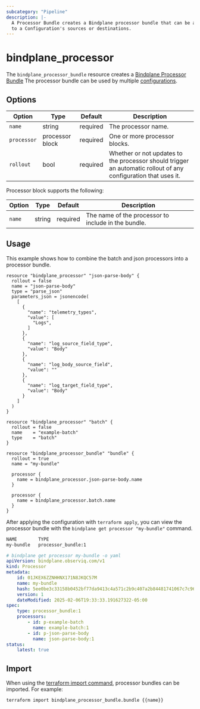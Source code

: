 ```yaml
---
subcategory: "Pipeline"
description: |-
  A Processor Bundle creates a Bindplane processor bundle that can be attached
  to a Configuration's sources or destinations.
---
```


# bindplane_processor

The `bindplane_processor_bundle` resource creates a [Bindplane Processor Bundle](https://bindplane.com/docs/feature-guides/processor-bundles)
The processor bundle can be used by multiple [configurations](./bindplane_configuration.md).

## Options

| Option              | Type   | Default  | Description                  |
| ------------------- | -----  | -------- | ---------------------------- |
| `name`              | string | required | The processor name.             |
| `processor`         | processor block | required | One or more processor blocks. |
| `rollout`           | bool   | required | Whether or not updates to the processor should trigger an automatic rollout of any configuration that uses it. |

Processor block supports the following:

| Option             | Type   | Default  | Description                  |
| ------------------ | -----  | -------- | ---------------------------- |
| `name`             | string | required | The name of the processor to include in the bundle. |

## Usage

This example shows how to combine the batch and json processors
into a processor bundle.

```hcl
resource "bindplane_processor" "json-parse-body" {
  rollout = false
  name = "json-parse-body"
  type = "parse_json"
  parameters_json = jsonencode(
    [
      {
        "name": "telemetry_types",
        "value": [
          "Logs",
        ]
      },
      {
        "name": "log_source_field_type",
        "value": "Body"
      },
      {
        "name": "log_body_source_field",
        "value": ""
      },
      {
        "name": "log_target_field_type",
        "value": "Body"
      }
    ]
  )
}

resource "bindplane_processor" "batch" {
  rollout = false
  name    = "example-batch"
  type    = "batch"
}

resource "bindplane_processor_bundle" "bundle" {
  rollout = true
  name = "my-bundle"

  processor {
    name = bindplane_processor.json-parse-body.name
  }

  processor {
    name = bindplane_processor.batch.name
  }
}
```

After applying the configuration with `terraform apply`, you can view the processor bundle with
the `bindplane get processor "my-bundle"` command.

```bash
NAME     	TYPE 
my-bundle	processor_bundle:1
```
```yaml
# bindplane get processor my-bundle -o yaml
apiVersion: bindplane.observiq.com/v1
kind: Processor
metadata:
    id: 01JKEX6ZZNHHNX171N8JKQC57M
    name: my-bundle
    hash: 5ee0be3c33158b0452bf77da9413c4a571c2b9c407a2b84481741067c7c962b8
    version: 1
    dateModified: 2025-02-06T19:33:33.191627322-05:00
spec:
    type: processor_bundle:1
    processors:
        - id: p-example-batch
          name: example-batch:1
        - id: p-json-parse-body
          name: json-parse-body:1
status:
    latest: true
```

## Import

When using the [terraform import command](https://developer.hashicorp.com/terraform/cli/commands/import),
processor bundles can be imported. For example:

```bash
terraform import bindplane_processor_bundle.bundle {{name}}
```
